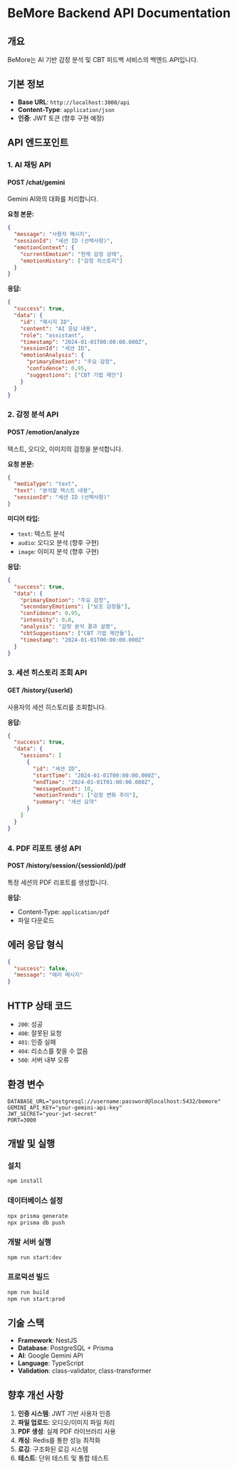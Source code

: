 # BeMore Backend API Documentation

## 개요
BeMore는 AI 기반 감정 분석 및 CBT 피드백 서비스의 백엔드 API입니다.

## 기본 정보
- **Base URL**: `http://localhost:3000/api`
- **Content-Type**: `application/json`
- **인증**: JWT 토큰 (향후 구현 예정)

## API 엔드포인트

### 1. AI 채팅 API

#### POST /chat/gemini
Gemini AI와의 대화를 처리합니다.

**요청 본문:**
```json
{
  "message": "사용자 메시지",
  "sessionId": "세션 ID (선택사항)",
  "emotionContext": {
    "currentEmotion": "현재 감정 상태",
    "emotionHistory": ["감정 히스토리"]
  }
}
```

**응답:**
```json
{
  "success": true,
  "data": {
    "id": "메시지 ID",
    "content": "AI 응답 내용",
    "role": "assistant",
    "timestamp": "2024-01-01T00:00:00.000Z",
    "sessionId": "세션 ID",
    "emotionAnalysis": {
      "primaryEmotion": "주요 감정",
      "confidence": 0.95,
      "suggestions": ["CBT 기법 제안"]
    }
  }
}
```

### 2. 감정 분석 API

#### POST /emotion/analyze
텍스트, 오디오, 이미지의 감정을 분석합니다.

**요청 본문:**
```json
{
  "mediaType": "text",
  "text": "분석할 텍스트 내용",
  "sessionId": "세션 ID (선택사항)"
}
```

**미디어 타입:**
- `text`: 텍스트 분석
- `audio`: 오디오 분석 (향후 구현)
- `image`: 이미지 분석 (향후 구현)

**응답:**
```json
{
  "success": true,
  "data": {
    "primaryEmotion": "주요 감정",
    "secondaryEmotions": ["보조 감정들"],
    "confidence": 0.95,
    "intensity": 0.8,
    "analysis": "감정 분석 결과 설명",
    "cbtSuggestions": ["CBT 기법 제안들"],
    "timestamp": "2024-01-01T00:00:00.000Z"
  }
}
```

### 3. 세션 히스토리 조회 API

#### GET /history/{userId}
사용자의 세션 히스토리를 조회합니다.

**응답:**
```json
{
  "success": true,
  "data": {
    "sessions": [
      {
        "id": "세션 ID",
        "startTime": "2024-01-01T00:00:00.000Z",
        "endTime": "2024-01-01T01:00:00.000Z",
        "messageCount": 10,
        "emotionTrends": ["감정 변화 추이"],
        "summary": "세션 요약"
      }
    ]
  }
}
```

### 4. PDF 리포트 생성 API

#### POST /history/session/{sessionId}/pdf
특정 세션의 PDF 리포트를 생성합니다.

**응답:**
- Content-Type: `application/pdf`
- 파일 다운로드

## 에러 응답 형식

```json
{
  "success": false,
  "message": "에러 메시지"
}
```

## HTTP 상태 코드

- `200`: 성공
- `400`: 잘못된 요청
- `401`: 인증 실패
- `404`: 리소스를 찾을 수 없음
- `500`: 서버 내부 오류

## 환경 변수

```env
DATABASE_URL="postgresql://username:password@localhost:5432/bemore"
GEMINI_API_KEY="your-gemini-api-key"
JWT_SECRET="your-jwt-secret"
PORT=3000
```

## 개발 및 실행

### 설치
```bash
npm install
```

### 데이터베이스 설정
```bash
npx prisma generate
npx prisma db push
```

### 개발 서버 실행
```bash
npm run start:dev
```

### 프로덕션 빌드
```bash
npm run build
npm run start:prod
```

## 기술 스택

- **Framework**: NestJS
- **Database**: PostgreSQL + Prisma
- **AI**: Google Gemini API
- **Language**: TypeScript
- **Validation**: class-validator, class-transformer

## 향후 개선 사항

1. **인증 시스템**: JWT 기반 사용자 인증
2. **파일 업로드**: 오디오/이미지 파일 처리
3. **PDF 생성**: 실제 PDF 라이브러리 사용
4. **캐싱**: Redis를 통한 성능 최적화
5. **로깅**: 구조화된 로깅 시스템
6. **테스트**: 단위 테스트 및 통합 테스트 